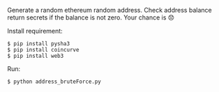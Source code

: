 
Generate a random ethereum random address.
Check address balance return secrets if the balance is not zero.
Your chance is :disappointed:

Install requirement: <br />
````shell
$ pip install pysha3
$ pip install coincurve
$ pip install web3
````
Run:  <br />
````shell
$ python address_bruteForce.py
````
